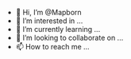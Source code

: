 - 👋 Hi, I’m @Mapborn
- 👀 I’m interested in ...
- 🌱 I’m currently learning ...
- 💞️ I’m looking to collaborate on ...
- 📫 How to reach me ...

<!---
Mapborn/Mapborn is a ✨ special ✨ repository because its `README.md` (this file) appears on your GitHub profile.
You can click the Preview link to take a look at your changes.
--->
